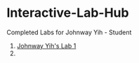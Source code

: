 # Interactive-Lab-Hub

Completed Labs for Johnway Yih - Student

1. [Johnway Yih's Lab 1](//github.com/johnqstudent/idd-fa18-lab1)
2. 
